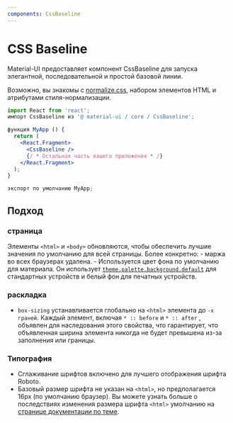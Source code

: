 ```yaml
---
components: CssBaseline
---
```

# CSS Baseline

<p class="description">Material-UI предоставляет компонент CssBaseline для запуска элегантной, последовательной и простой базовой линии.</p>

Возможно, вы знакомы с [normalize.css](https://github.com/necolas/normalize.css), набором элементов HTML и атрибутами стиля-нормализации.

```jsx
import React from 'react';
импорт CssBaseline из '@ material-ui / core / CssBaseline';

функция MyApp () {
  return (
    <React.Fragment>
      <CssBaseline />
      {/ * Остальная часть вашего приложения * /}
    </React.Fragment>
  );
}

экспорт по умолчанию MyApp;
```

## Подход

### страница

Элементы `<html>` и `<body>` обновляются, чтобы обеспечить лучшие значения по умолчанию для всей страницы. Более конкретно: - маржа во всех браузерах удалена. - Используется цвет фона по умолчанию для материала. Он использует [`theme.palette.background.default`](/customization/default-theme/?expend-path=$.palette.background) для стандартных устройств и белый фон для печатных устройств.

### раскладка

- `box-sizing` устанавливается глобально на `<html>` элемента до `-х граней`. Каждый элемент, включая `* :: before` и `* :: after` , объявлен для наследования этого свойства, что гарантирует, что объявленная ширина элемента никогда не будет превышена из-за заполнения или границы.

### Типография

- Сглаживание шрифтов включено для лучшего отображения шрифта Roboto.
- Базовый размер шрифта не указан на `<html>`, но предполагается 16px (по умолчанию браузер). Вы можете узнать больше о последствиях изменения размера шрифта `<html>` умолчанию на [странице документации по теме](/customization/themes/#typography-html-font-size).
